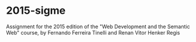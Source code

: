 # 2015-sigme
Assignment for the 2015 edition of the "Web Development and the Semantic Web" course, by Fernando Ferreira Tinelli and Renan Vitor Henker Regis
